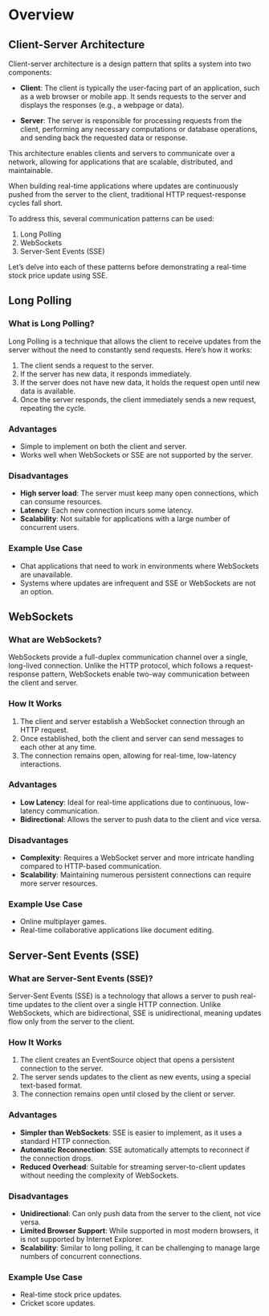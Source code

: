# Overview

## Client-Server Architecture
Client-server architecture is a design pattern that splits a system into two components:

- **Client**: The client is typically the user-facing part of an application, such as a web browser or mobile app. It sends requests to the server and displays the responses (e.g., a webpage or data).
  
- **Server**: The server is responsible for processing requests from the client, performing any necessary computations or database operations, and sending back the requested data or response.

This architecture enables clients and servers to communicate over a network, allowing for applications that are scalable, distributed, and maintainable.

When building real-time applications where updates are continuously pushed from the server to the client, traditional HTTP request-response cycles fall short. 

To address this, several communication patterns can be used:
1. Long Polling
2. WebSockets
3. Server-Sent Events (SSE)

Let’s delve into each of these patterns before demonstrating a real-time stock price update using SSE.

## Long Polling

### What is Long Polling?
Long Polling is a technique that allows the client to receive updates from the server without the need to constantly send requests. Here’s how it works:

1. The client sends a request to the server.
2. If the server has new data, it responds immediately.
3. If the server does not have new data, it holds the request open until new data is available.
4. Once the server responds, the client immediately sends a new request, repeating the cycle.

### Advantages
- Simple to implement on both the client and server.
- Works well when WebSockets or SSE are not supported by the server.

### Disadvantages
- **High server load**: The server must keep many open connections, which can consume resources.
- **Latency**: Each new connection incurs some latency.
- **Scalability**: Not suitable for applications with a large number of concurrent users.

### Example Use Case
- Chat applications that need to work in environments where WebSockets are unavailable.
- Systems where updates are infrequent and SSE or WebSockets are not an option.

## WebSockets

### What are WebSockets?
WebSockets provide a full-duplex communication channel over a single, long-lived connection. Unlike the HTTP protocol, which follows a request-response pattern, WebSockets enable two-way communication between the client and server.

### How It Works
1. The client and server establish a WebSocket connection through an HTTP request.
2. Once established, both the client and server can send messages to each other at any time.
3. The connection remains open, allowing for real-time, low-latency interactions.

### Advantages
- **Low Latency**: Ideal for real-time applications due to continuous, low-latency communication.
- **Bidirectional**: Allows the server to push data to the client and vice versa.

### Disadvantages
- **Complexity**: Requires a WebSocket server and more intricate handling compared to HTTP-based communication.
- **Scalability**: Maintaining numerous persistent connections can require more server resources.

### Example Use Case
- Online multiplayer games.
- Real-time collaborative applications like document editing.

## Server-Sent Events (SSE)

### What are Server-Sent Events (SSE)?
Server-Sent Events (SSE) is a technology that allows a server to push real-time updates to the client over a single HTTP connection. Unlike WebSockets, which are bidirectional, SSE is unidirectional, meaning updates flow only from the server to the client.

### How It Works
1. The client creates an EventSource object that opens a persistent connection to the server.
2. The server sends updates to the client as new events, using a special text-based format.
3. The connection remains open until closed by the client or server.

### Advantages
- **Simpler than WebSockets**: SSE is easier to implement, as it uses a standard HTTP connection.
- **Automatic Reconnection**: SSE automatically attempts to reconnect if the connection drops.
- **Reduced Overhead**: Suitable for streaming server-to-client updates without needing the complexity of WebSockets.

### Disadvantages
- **Unidirectional**: Can only push data from the server to the client, not vice versa.
- **Limited Browser Support**: While supported in most modern browsers, it is not supported by Internet Explorer.
- **Scalability**: Similar to long polling, it can be challenging to manage large numbers of concurrent connections.

### Example Use Case
- Real-time stock price updates.
- Cricket score updates.
